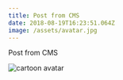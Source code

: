 ```yaml
---
title: Post from CMS
date: 2018-08-19T16:23:51.064Z
image: /assets/avatar.jpg
---
```

Post from CMS 

![cartoon avatar](/assets/avatar.png)
